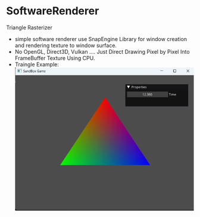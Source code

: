 # SoftwareRenderer
Triangle Rasterizer


- simple software renderer use SnapEngine Library for window creation and rendering texture to window surface.
- No OpenGL, Direct3D, Vulkan .... Just Direct Drawing Pixel by Pixel Into FrameBuffer Texture Using CPU.
- Traingle Example:
![SoftwareRenderer](/SoftwareRenderer/assets/Images/Triangle.png?raw=true "TriangleExample")
